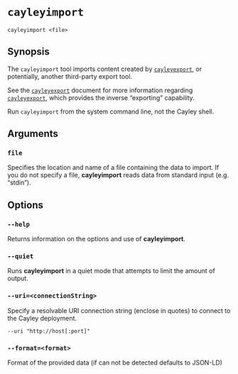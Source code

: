 # `cayleyimport`

```
cayleyimport <file>
```

## Synopsis

The `cayleyimport` tool imports content created by [`cayleyexport`](cayleyexport.md), or potentially, another third-party export tool.

See the [`cayleyexport`](cayleyexport.md) document for more information regarding [`cayleyexport`](cayleyexport.md), which provides the inverse “exporting” capability.

Run `cayleyimport` from the system command line, not the Cayley shell.

## Arguments

### `file`

Specifies the location and name of a file containing the data to import. If you do not specify a file, **cayleyimport** reads data from standard input (e.g. “stdin”).

## Options

### `--help`

Returns information on the options and use of **cayleyimport**.

### `--quiet`

Runs **cayleyimport** in a quiet mode that attempts to limit the amount of output.

### `--uri=<connectionString>`

Specify a resolvable URI connection string (enclose in quotes) to connect to the Cayley deployment.

```
--uri "http://host[:port]"
```

### `--format=<format>`

Format of the provided data (if can not be detected defaults to JSON-LD)
